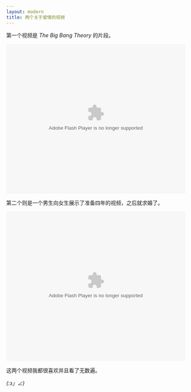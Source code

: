 ```yaml
---
layout: modern
title: 两个关于爱情的视频
---
```


第一个视频是 *The Big Bang Theory* 的片段。

<embed src="http://player.youku.com/player.php/sid/XNjI3MDk0ODI4/v.swf" allowFullScreen="true" quality="high" width="480" height="400" align="middle" allowScriptAccess="always" type="application/x-shockwave-flash"></embed>

第二个则是一个男生向女生展示了准备四年的视频，之后就求婚了。

<embed src="http://player.youku.com/player.php/sid/XNzE2NjI3NjA0/v.swf" allowFullScreen="true" quality="high" width="480" height="400" align="middle" allowScriptAccess="always" type="application/x-shockwave-flash"></embed>

这两个视频我都很喜欢并且看了无数遍。

_(:з」∠)_